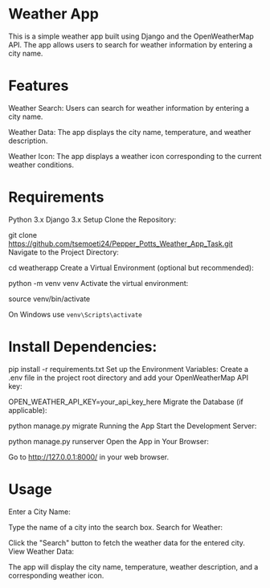# Weather App
This is a simple weather app built using Django and the OpenWeatherMap API. The app allows users to search for weather information by entering a city name.

# Features
Weather Search: Users can search for weather information by entering a city name.

Weather Data: The app displays the city name, temperature, and weather description.

Weather Icon: The app displays a weather icon corresponding to the current weather conditions.

# Requirements
Python 3.x
Django 3.x
Setup
Clone the Repository:

git clone https://github.com/tsemoeti24/Pepper_Potts_Weather_App_Task.git
Navigate to the Project Directory:

cd weatherapp
Create a Virtual Environment (optional but recommended):

python -m venv venv
Activate the virtual environment:

source venv/bin/activate  

On Windows use `venv\Scripts\activate`

# Install Dependencies:

pip install -r requirements.txt
Set up the Environment Variables:
Create a .env file in the project root directory and add your OpenWeatherMap API key:


OPEN_WEATHER_API_KEY=your_api_key_here
Migrate the Database (if applicable):


python manage.py migrate
Running the App
Start the Development Server:


python manage.py runserver
Open the App in Your Browser:

Go to http://127.0.0.1:8000/ in your web browser.

# Usage
Enter a City Name:

Type the name of a city into the search box.
Search for Weather:

Click the "Search" button to fetch the weather data for the entered city.
View Weather Data:

The app will display the city name, temperature, weather description, and a corresponding weather icon.
